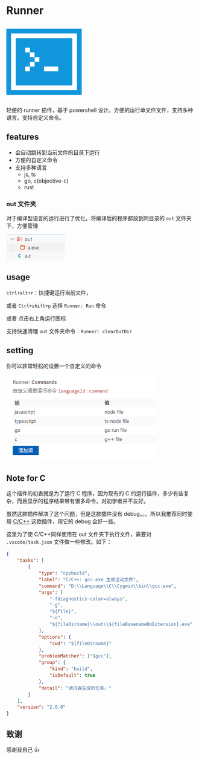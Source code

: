 # Runner

![logo](images/terminal.png)

轻便的 runner 插件，基于 powershell 设计。方便的运行单文件文件，支持多种语言。支持自定义命令。

## features

- 会自动跳转到当前文件的目录下运行
- 方便的自定义命令
- 支持多种语言
  - js, ts
  - go, c(objective-c)
  - rust

### out 文件夹

对于编译型语言的运行进行了优化，将编译后的程序都放到同目录的 `out` 文件夹下，方便管理

![show](images/2023-03-31-23-35-18.png)

## usage

`ctrl+alt+r`：快捷键运行当前文件，

或者 `Ctrl+shift+p` 选择 `Runner: Run` 命令

或者 点击右上角运行图标

支持快速清理 `out` 文件夹命令：`Runner: clearOutDir`

## setting

 
你可以非常轻松的设置一个自定义的命令

![setting](images/2023-03-31-23-40-52.png)

## Note for C

这个插件的初衷就是为了运行 C 程序，因为现有的 C 的运行插件，多少有些复杂，而且显示的程序结果带有很多命令，对初学者并不友好。

虽然这款插件解决了这个问题，但是这款插件没有 debug。。。所以我推荐同时使用 [C/C++](https://marketplace.visualstudio.com/items?itemName=ms-vscode.cpptools) 这款插件，用它的 debug 会好一些。

这里为了使 C/C++同样使用在 out 文件夹下执行文件，需要对 `.vscode/task.json` 文件做一些修改。如下：

```json
{
	"tasks": [
		{
			"type": "cppbuild",
			"label": "C/C++: gcc.exe 生成活动文件",
			"command": "D:\\Language\\C\\Cygwin\\bin\\gcc.exe",
			"args": [
				"-fdiagnostics-color=always",
				"-g",
				"${file}",
				"-o",
				"${fileDirname}\\out\\${fileBasenameNoExtension}.exe"
			],
			"options": {
				"cwd": "${fileDirname}"
			},
			"problemMatcher": ["$gcc"],
			"group": {
				"kind": "build",
				"isDefault": true
			},
			"detail": "调试器生成的任务。"
		}
	],
	"version": "2.0.0"
}
```

## 致谢

感谢我自己 👍
